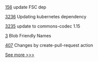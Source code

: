 
[156](https://github.com/hyperledger-labs/fabric-token-sdk/pull/156) update FSC dep

[3236](https://github.com/hyperledger/besu/pull/3236) Updating kubernetes dependency

[3235](https://github.com/hyperledger/besu/pull/3235) update to commons-codec 1.15

[3](https://github.com/hyperledger/firefly-fir/pull/3) Blob Friendly Names

[407](https://github.com/hyperledger/aries-agent-test-harness/pull/407) Changes by create-pull-request action


[See more >>>](https://start-here.hyperledger.org/pull-requests)
